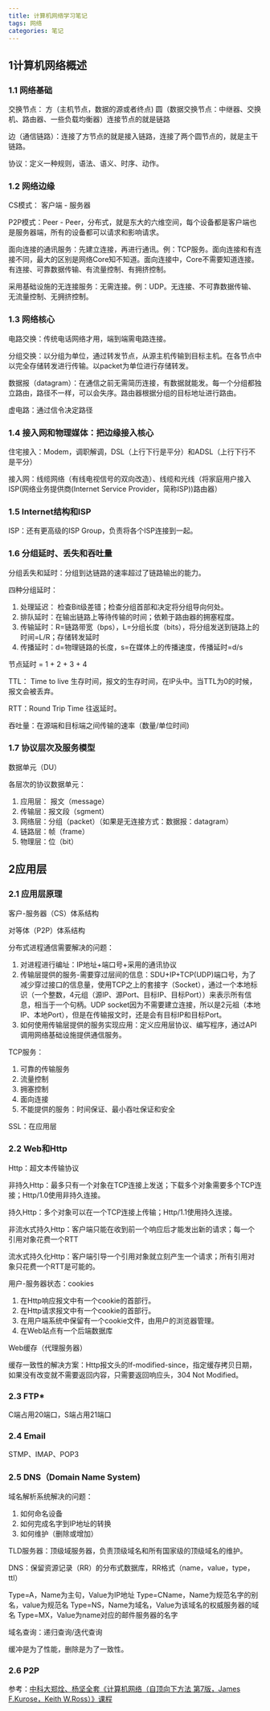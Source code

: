 ```yaml
---
title: 计算机网络学习笔记
tags: 网络
categories: 笔记
---
```

## 1计算机网络概述
### 1.1 网络基础
交换节点： 方（主机节点，数据的源或者终点) 圆（数据交换节点：中继器、交换机、路由器、一些负载均衡器）连接节点的就是链路

边（通信链路）：连接了方节点的就是接入链路，连接了两个圆节点的，就是主干链路。

协议：定义一种规则，语法、语义、时序、动作。

### 1.2 网络边缘
CS模式： 客户端 - 服务器

P2P模式：Peer - Peer，分布式，就是东大的六维空间，每个设备都是客户端也是服务器端，所有的设备都可以请求和影响请求。

面向连接的通讯服务：先建立连接，再进行通讯。例：TCP服务。面向连接和有连接不同，最大的区别是网络Core知不知道。面向连接中，Core不需要知道连接。有连接、可靠数据传输、有流量控制、有拥挤控制。

采用基础设施的无连接服务：无需连接。例：UDP。无连接、不可靠数据传输、无流量控制、无拥挤控制。

### 1.3 网络核心
电路交换：传统电话网络才用，端到端需电路连接。

分组交换：以分组为单位，通过转发节点，从源主机传输到目标主机。在各节点中以完全存储转发进行传输。以packet为单位进行存储转发。

数据报（datagram）：在通信之前无需简历连接，有数据就能发。每一个分组都独立路由，路径不一样，可以会失序。路由器根据分组的目标地址进行路由。

虚电路：通过信令决定路径

### 1.4 接入网和物理媒体：把边缘接入核心

住宅接入：Modem，调职解调，DSL（上行下行是平分）和ADSL（上行下行不是平分）

接入网：线缆网络（有线电视信号的双向改造）、线缆和光线（将家庭用户接入ISP(网络业务提供商(Internet Service Provider，简称ISP))路由器）

### 1.5 Internet结构和ISP

ISP：还有更高级的ISP Group，负责将各个ISP连接到一起。

### 1.6 分组延时、丢失和吞吐量

分组丢失和延时：分组到达链路的速率超过了链路输出的能力。

四种分组延时：
1. 处理延迟： 检查Bit级差错；检查分组首部和决定将分组导向何处。
2. 排队延时：在输出链路上等待传输的时间；依赖于路由器的拥塞程度。
3. 传输延时：R=链路带宽（bps），L=分组长度（bits），将分组发送到链路上的时间=L/R；存储转发延时
4. 传播延时：d=物理链路的长度，s=在媒体上的传播速度，传播延时=d/s

节点延时 = 1 + 2 + 3 + 4

TTL： Time to live 生存时间，报文的生存时间，在IP头中。当TTL为0的时候，报文会被丢弃。

RTT：Round Trip Time 往返延时。

吞吐量：在源端和目标端之间传输的速率（数量/单位时间)

### 1.7 协议层次及服务模型

数据单元（DU）

各层次的协议数据单元：
1. 应用层： 报文（message）
2. 传输层：报文段（sgment）
3. 网络层：分组（packet）（如果是无连接方式：数据报：datagram）
4. 链路层：帧（frame）
5. 物理层：位（bit）

## 2应用层

### 2.1 应用层原理

客户-服务器（CS）体系结构

对等体（P2P）体系结构

分布式进程通信需要解决的问题：
1. 对进程进行编址：IP地址+端口号+采用的通讯协议
2. 传输层提供的服务-需要穿过层间的信息：SDU+IP+TCP(UDP)端口号，为了减少穿过接口的信息量，使用TCP之上的套接字（Socket），通过一个本地标识（一个整数，4元组（源IP、源Port、目标IP、目标Port））来表示所有信息，相当于一个句柄。UDP socket因为不需要建立连接，所以是2元祖（本地IP、本地Port），但是在传输报文时，还是会有目标IP和目标Port。
3. 如何使用传输层提供的服务实现应用：定义应用层协议、编写程序，通过API调用网络基础设施提供通信服务。

TCP服务：
1. 可靠的传输服务
2. 流量控制
3. 拥塞控制
4. 面向连接
5. 不能提供的服务：时间保证、最小吞吐保证和安全

SSL：在应用层

### 2.2 Web和Http

Http：超文本传输协议


非持久Http：最多只有一个对象在TCP连接上发送；下载多个对象需要多个TCP连接；Http/1.0使用非持久连接。

持久Http：多个对象可以在一个TCP连接上传输；Http/1.1使用持久连接。

非流水式持久Http：客户端只能在收到前一个响应后才能发出新的请求；每一个引用对象花费一个RTT

流水式持久化Http：客户端引导一个引用对象就立刻产生一个请求；所有引用对象只花费一个RTT是可能的。

用户-服务器状态：cookies
1. 在Http响应报文中有一个cookie的首部行。
2. 在Http请求报文中有一个cookie的首部行。
3. 在用户端系统中保留有一个cookie文件，由用户的浏览器管理。
4. 在Web站点有一个后端数据库

Web缓存（代理服务器）

缓存一致性的解决方案：Http报文头的If-modified-since，指定缓存拷贝日期，如果没有改变就不需要返回内容，只需要返回响应头，304 Not Modified。

### 2.3 FTP*
C端占用20端口，S端占用21端口

### 2.4 Email

STMP、IMAP、POP3

### 2.5 DNS（Domain Name System)

域名解析系统解决的问题：
1. 如何命名设备
2. 如何完成名字到IP地址的转换
3. 如何维护（删除或增加）

TLD服务器：顶级域服务器，负责顶级域名和所有国家级的顶级域名的维护。

DNS：保留资源记录（RR）的分布式数据库，RR格式（name，value，type，ttl）

Type=A，Name为主句，Value为IP地址
Type=CName，Name为规范名字的别名，value为规范名
Type=NS，Name为域名，Value为该域名的权威服务器的域名
Type=MX，Value为name对应的邮件服务器的名字

域名查询：递归查询/迭代查询

缓冲是为了性能，删除是为了一致性。

### 2.6 P2P





















参考：[中科大郑烇、杨坚全套《计算机网络（自顶向下方法 第7版，James F.Kurose，Keith W.Ross）》课程](https://www.bilibili.com/video/BV1JV411t7ow?p=3&vd_source=aab8a2ee3491ecf20d6230519f1733c3)

